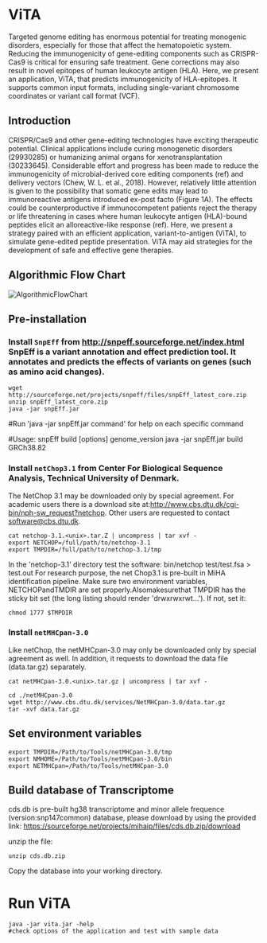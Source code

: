 # ViTA
Targeted genome editing has enormous potential for treating monogenic disorders, especially for those that affect the hematopoietic system. Reducing the immunogenicity of gene-editing components such as CRISPR-Cas9 is critical for ensuring safe treatment. Gene corrections may also result in novel epitopes of human leukocyte antigen (HLA). Here, we present an application, ViTA, that predicts immunogenicity of HLA-epitopes. 
It supports common input formats, including single-variant chromosome coordinates or variant call format (VCF).
## Introduction
CRISPR/Cas9 and other gene-editing technologies have exciting therapeutic potential. Clinical applications include curing monogenetic disorders (29930285) or humanizing animal organs for xenotransplantation (30233645). Considerable effort and progress has been made to reduce the immunogenicity of microbial-derived core editing components (ref) and delivery vectors (Chew, W. L. et al., 2018). However, relatively little attention is given to the possibility that somatic gene edits may lead to immunoreactive antigens introduced ex-post facto (Figure 1A). The effects could be counterproductive if immunocompetent patients reject the therapy or life threatening in cases where human leukocyte antigen (HLA)-bound peptides elicit an alloreactive-like response (ref). Here, we present a strategy paired with an efficient application, variant-to-antigen (ViTA), to simulate gene-edited peptide presentation. ViTA may aid strategies for the development of safe and effective gene therapies.
## Algorithmic Flow Chart  

![AlgorithmicFlowChart](https://github.com/wwang-nmdp/ViTA/blob/master/doc/image/AlgorithmicFlowChart.png)

## Pre-installation

### Install `SnpEff` from http://snpeff.sourceforge.net/index.html  SnpEff is a variant annotation and effect prediction tool. It annotates and predicts the effects of variants on genes (such as amino acid changes).

```unix 
wget http://sourceforge.net/projects/snpeff/files/snpEff_latest_core.zip
unzip snpEff_latest_core.zip
java -jar snpEff.jar
```
#Run 'java -jar snpEff.jar command' for help on each specific command

#Usage: snpEff build [options] genome_version
java -jar snpEff.jar build GRCh38.82
### Install `netChop3.1` from Center For Biological Sequence Analysis, Technical University of Denmark.
   The NetChop 3.1 may be downloaded only by special agreement.  For academic users there is a download site at:http://www.cbs.dtu.dk/cgi-bin/nph-sw_request?netchop. Other users are requested to contact   software@cbs.dtu.dk.   

```unix 
cat netchop-3.1.<unix>.tar.Z | uncompress | tar xvf -
export NETCHOP=/full/path/to/netchop-3.1
export TMPDIR=/full/path/to/netchop-3.1/tmp
```

In the 'netchop-3.1' directory test the software:
bin/netchop test/test.fsa > test.out
  For research purpose, the net Chop3.1 is pre-built in MiHA identification pipeline. Make sure two environment variables, NETCHOPandTMDIR are set properly.Alsomakesurethat TMPDIR has the sticky bit set (the long listing should render 'drwxrwxrwt...'). If not, set it:

```unix 
chmod 1777 $TMPDIR
```
### Install `netMHCpan-3.0`
Like netChop, the netMHCpan-3.0 may only be downloaded only by special agreement as well. In addition, it requests to download the data file (data.tar.gz) separately.

```unix 
cat netMHCpan-3.0.<unix>.tar.gz | uncompress | tar xvf -

cd ./netMHCpan-3.0
wget http://www.cbs.dtu.dk/services/NetMHCpan-3.0/data.tar.gz
tar -xvf data.tar.gz
```




## Set environment variables

```unix 
export TMPDIR=/Path/to/Tools/netMHCpan-3.0/tmp
export NMHOME=/Path/to/Tools/netMHCpan-3.0/bin
export NETMHCpan=/Path/to/Tools/netMHCpan-3.0
```


## Build database of Transcriptome 


cds.db is pre-built hg38 transcriptome and minor allele frequence (version:snp147common) database, please download by using the provided link: https://sourceforge.net/projects/mihaip/files/cds.db.zip/download

unzip the file:
```unix
unzip cds.db.zip
```
Copy the database into your working directory.

# Run ViTA

```unix
java -jar vita.jar -help
#check options of the application and test with sample data
```
